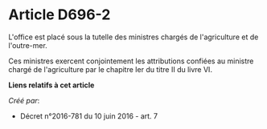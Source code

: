 # Article D696-2

L'office est placé sous la tutelle des ministres chargés de l'agriculture et de l'outre-mer. 

Ces ministres exercent conjointement les attributions confiées au ministre chargé de l'agriculture par le chapitre Ier du
titre II du livre VI.

**Liens relatifs à cet article**

_Créé par_:

  - Décret n°2016-781 du 10 juin 2016 - art. 7
